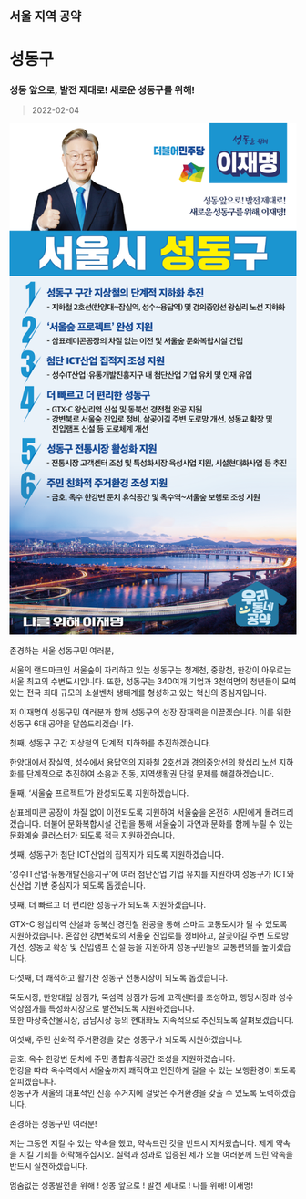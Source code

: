 
## 서울 지역 공약

# 성동구

### 성동 앞으로, 발전 제대로! 새로운 성동구를 위해! 
> 2022-02-04

![성동 지역공약](./005_001_016.png)

존경하는 서울 성동구민 여러분, 

서울의 랜드마크인 서울숲이 자리하고 있는 성동구는 청계천, 중랑천, 한강이 아우르는 서울 최고의 수변도시입니다. 
또한, 성동구는 340여개 기업과 3천여명의 청년들이 모여 있는 전국 최대 규모의 소셜벤처 생태계를 형성하고 있는 혁신의 중심지입니다. 

저 이재명이 성동구민 여러분과 함께 성동구의 성장 잠재력을 이끌겠습니다.
이를 위한 성동구 6대 공약을 말씀드리겠습니다.

첫째, 성동구 구간 지상철의 단계적 지하화를 추진하겠습니다. 

한양대에서 잠실역, 성수에서 용답역의 지하철 2호선과 경의중앙선의 왕십리 노선 지하화를 단계적으로 추진하여 소음과 진동, 지역생활권 단절 문제를 해결하겠습니다. 

둘째, ‘서울숲 프로젝트’가 완성되도록 지원하겠습니다. 

삼표레미콘 공장이 차질 없이 이전되도록 지원하여 서울숲을 온전히 시민에게 돌려드리겠습니다. 
더불어 문화복합시설 건립을 통해 서울숲이 자연과 문화를 함께 누릴 수 있는 문화예술 클러스터가 되도록 적극 지원하겠습니다. 

셋째, 성동구가 첨단 ICT산업의 집적지가 되도록 지원하겠습니다.

‘성수IT산업‧유통개발진흥지구’에 여러 첨단산업 기업 유치를 지원하여 성동구가 ICT와 신산업 기반 중심지가 되도록 돕겠습니다.  

넷째, 더 빠르고 더 편리한 성동구가 되도록 지원하겠습니다. 

GTX-C 왕십리역 신설과 동북선 경전철 완공을 통해 스마트 교통도시가 될 수 있도록 지원하겠습니다. 
혼잡한 강변북로의 서울숲 진입로를 정비하고, 살곶이길 주변 도로망 개선, 성동교 확장 및 진입램프 신설 등을 지원하여 성동구민들의 교통편의를 높이겠습니다.

다섯째, 더 쾌적하고 활기찬 성동구 전통시장이 되도록 돕겠습니다. 

뚝도시장, 한양대앞 상점가, 뚝섬역 상점가 등에 고객센터를 조성하고, 행당시장과 성수역상점가를 특성화시장으로 발전되도록 지원하겠습니다.  
또한 마장축산물시장, 금남시장 등의 현대화도 지속적으로 추진되도록 살펴보겠습니다.

여섯째, 주민 친화적 주거환경을 갖춘 성동구가 되도록 지원하겠습니다.  

금호, 옥수 한강변 둔치에 주민 종합휴식공간 조성을 지원하겠습니다.  
한강을 따라 옥수역에서 서울숲까지 쾌적하고 안전하게 걸을 수 있는 보행환경이 되도록 살피겠습니다.  
성동구가 서울의 대표적인 신흥 주거지에 걸맞은 주거환경을 갖출 수 있도록 노력하겠습니다.

존경하는 성동구민 여러분!

저는 그동안 지킬 수 있는 약속을 했고, 약속드린 것을 반드시 지켜왔습니다.
제게 약속을 지킬 기회를 허락해주십시오.
실력과 성과로 입증된 제가 오늘 여러분께 드린 약속을 반드시 실천하겠습니다. 

멈춤없는 성동발전을 위해 ! 
성동 앞으로 ! 발전 제대로 ! 
나를 위해! 이재명! 
